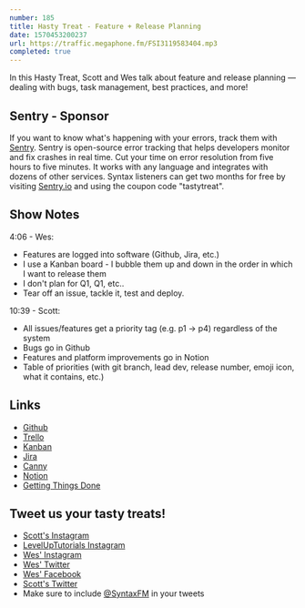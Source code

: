 ```yaml
---
number: 185
title: Hasty Treat - Feature + Release Planning
date: 1570453200237
url: https://traffic.megaphone.fm/FSI3119583404.mp3
completed: true
---
```


In this Hasty Treat, Scott and Wes talk about feature and release planning — dealing with bugs, task management, best practices, and more!

## Sentry - Sponsor
If you want to know what's happening with your errors, track them with [Sentry](https://sentry.io/). Sentry is open-source error tracking that helps developers monitor and fix crashes in real time. Cut your time on error resolution from five hours to five minutes. It works with any language and integrates with dozens of other services. Syntax listeners can get two months for free by visiting [Sentry.io](https://sentry.io/) and using the coupon code "tastytreat".

## Show Notes

4:06 - Wes:

* Features are logged into software (Github, Jira, etc.)
* I use a Kanban board - I bubble them up and down in the order in which I want to release them
* I don't plan for Q1, Q1, etc.. 
* Tear off an issue, tackle it, test and deploy.

10:39 - Scott: 

* All issues/features get a priority tag (e.g. p1 → p4) regardless of the system
* Bugs go in Github
* Features and platform improvements go in Notion
* Table of priorities (with git branch, lead dev, release number, emoji icon, what it contains, etc.)

## Links
* [Github](https://github.com/)
* [Trello](https://trello.com/)
* [Kanban](https://en.wikipedia.org/wiki/Kanban)
* [Jira](https://www.atlassian.com/software/jira)
* [Canny](https://canny.io/)
* [Notion](https://www.notion.so/)
* [Getting Things Done](https://gettingthingsdone.com/)

## Tweet us your tasty treats!
* [Scott's Instagram](https://www.instagram.com/stolinski/)
* [LevelUpTutorials Instagram](https://www.instagram.com/LevelUpTutorials/)
* [Wes' Instagram](https://www.instagram.com/wesbos/)
* [Wes' Twitter](https://twitter.com/wesbos)
* [Wes' Facebook](https://www.facebook.com/wesbos.developer)
* [Scott's Twitter](https://twitter.com/stolinski)
* Make sure to include [@SyntaxFM](https://twitter.com/SyntaxFM) in your tweets
